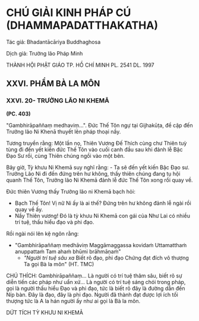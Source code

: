 # CHÚ GIẢI KINH PHÁP CÚ (DHAMMAPADATTHAKATHA)

Tác giả: Bhadantācāriya Buddhaghosa

Dịch giả: Trưởng lão Pháp Minh

THÀNH HỘI PHẬT GIÁO TP. HỒ CHÍ MINH
PL. 2541 DL. 1997

## XXVI. PHẨM BÀ LA MÔN

### XXVI. 20- TRƯỞNG LÃO NI KHEMĀ

**(PC. 403)**

"Gambhirāpaññaṃ medhaviṃ...". Đức Thế Tôn ngự tại Gijhakūṭa, đề cập đến Trưởng lão Ni
Khenā thuyết lên pháp thoại nầy.

Tương truyền rằng: Một lần nọ, Thiên Vương Đế Thích cùng chư Thiên tuỳ tùng đi đến yết kiến đức Thế Tôn vào cuối canh đầu sau khi đảnh lễ Bậc Đạo Sư rồi, cùng Thiên chúng ngồi vào một bên.

Bây giờ, Tỳ khưu Ni Khemā suy nghĩ rằng: - Ta sẽ đến yết kiến Bậc Đạo sư. Trưởng Lão Ni đi đến đứng trên hư không, thấy thiên chúng đang tụ hội quanh Thế Tôn, Trưởng lão Ni Khemā đảnh lễ đức Thế Tôn xong rồi quay về.

Đức thiên Vương thấy Trưởng lão ni Khemā bạch hỏi:

- Bạch Thế Tôn! Vị nữ Ni ấy là ai thế? Đứng trên hư không đảnh lễ ngài rồi quay về ấy.
- Nầy Thiên vương! Đó là tỳ khưu Ni Khemā con gái của Như Lai có nhiều trí tuệ, thấu hiểu đạo và phi đạo.

Rồi ngài nói lên kệ ngôn rằng:

- "Gambhirāpaññaṃ medhāviṃ
  Maggāmaggassa kovidaṁ
  Uttamatthaṁ anuppattaṁ
  Tam ahaṁ bhūmi brāhmāṇaṁ"
  - _"Người trí tuệ sâu xa_
    Biết rõ đạo, phi đạo
    Chứng đạt đích vô thượng
    Ta gọi Bà la môn" (HT. TMC)

CHÚ THÍCH:
Gambhirāpaññaṃ... Là người có trí tuệ thâm sâu, biết rõ sự diễn tiến các pháp như uẩn xứ... Là người có trí tuệ sáng chói trong pháp, gọi là người thấu hiểu Đạo và phi đạo, tức là biết rõ đây là đường dẫn đến Níp bàn. Đây là đạo, đây là phi đạo. Người đã thành đạt được lợi ích tối thượng tức là
A la hán người ấy như ai gọi là Bà la môn.

DỨT TÍCH TỲ KHƯU NI KHEMĀ
